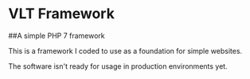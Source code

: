 # VLT Framework
##A simple PHP 7 framework

This is a framework I coded to use as a foundation for simple websites.

The software isn't ready for usage in production environments yet.

